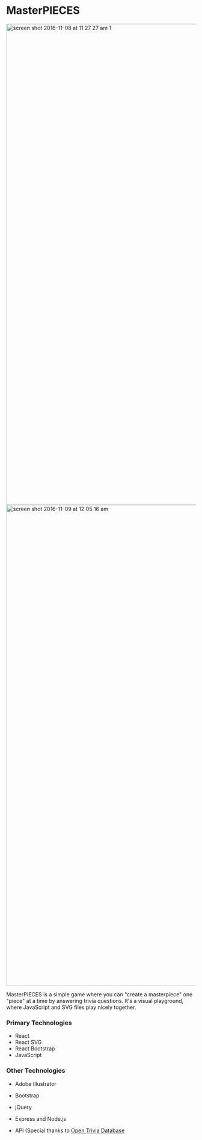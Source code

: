 # MasterPIECES

<img width="1280" alt="screen shot 2016-11-08 at 11 27 27 am 1" src="https://cloud.githubusercontent.com/assets/11340887/20180568/f747a428-a728-11e6-9d60-b3c4b83c9689.png">

<img width="1280" alt="screen shot 2016-11-09 at 12 05 16 am" src="https://cloud.githubusercontent.com/assets/11340887/20180475/a740914c-a728-11e6-9f7f-6a06bca01ade.png">

MasterPIECES is a simple game where you can "create a masterpiece" one "piece" at a time by answering trivia questions. It's a visual playground, where JavaScript and SVG files play nicely together. 

### Primary Technologies

* React
* React SVG
* React Bootstrap
* JavaScript

### Other Technologies
* Adobe Illustrator
* Bootstrap
* jQuery
* Express and Node.js

* API (Special thanks to [Open Trivia Database](https://opentdb.com/)
